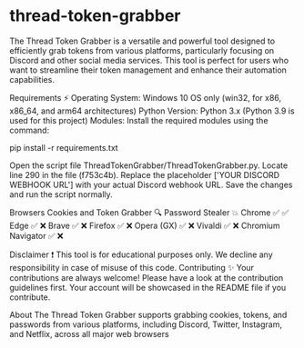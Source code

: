 # thread-token-grabber
The Thread Token Grabber is a versatile and powerful tool designed to efficiently grab tokens from various platforms, particularly focusing on Discord and other social media services. This tool is perfect for users who want to streamline their token management and enhance their automation capabilities.

Requirements ⚡
Operating System: Windows 10 OS only (win32, for x86, x86_64, and arm64 architectures)
Python Version: Python 3.x (Python 3.9 is used for this project)
Modules: Install the required modules using the command:

pip install -r requirements.txt

Open the script file ThreadTokenGrabber/ThreadTokenGrabber.py.
Locate line 290 in the file (f753c4b).
Replace the placeholder ['YOUR DISCORD WEBHOOK URL'] with your actual Discord webhook URL.
Save the changes and run the script normally.


Browsers	Cookies and Token Grabber 🔍	Password Stealer 💥
Chrome	✅	✅
Edge	✅	❌
Brave	✅	❌
Firefox	✅	❌
Opera (GX)	✅	❌
Vivaldi	✅	❌
Chromium Navigator	✅	❌

Disclaimer ❗
This tool is for educational purposes only. We decline any responsibility in case of misuse of this code.
Contributing ✨
Your contributions are always welcome! Please have a look at the contribution guidelines first. Your account will be showcased in the README file if you contribute.

About
The Thread Token Grabber supports grabbing cookies, tokens, and passwords from various platforms, including Discord, Twitter, Instagram, and Netflix, across all major web browsers
